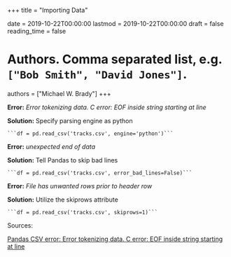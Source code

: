 +++
title = "Importing Data"

date = 2019-10-22T00:00:00
lastmod = 2019-10-22T00:00:00
draft = false
reading_time = false

# Authors. Comma separated list, e.g. `["Bob Smith", "David Jones"]`.
authors = ["Michael W. Brady"]
+++

**Error:** *Error tokenizing data. C error: EOF inside string starting at line*

**Solution:** Specify parsing engine as python

    ```df = pd.read_csv('tracks.csv', engine='python')```

**Error:** *unexpected end of data*

**Solution:** Tell Pandas to skip bad lines

    ```df = pd.read_csv('tracks.csv', error_bad_lines=False)```

**Error:** *File has unwanted rows prior to header row*

**Solution:** Utilize the skiprows attribute 

    ```df = pd.read_csv('tracks.csv', skiprows=1)```

Sources:

[Pandas CSV error: Error tokenizing data. C error: EOF inside string starting at line](https://www.shanelynn.ie/pandas-csv-error-error-tokenizing-data-c-error-eof-inside-string-starting-at-line/)